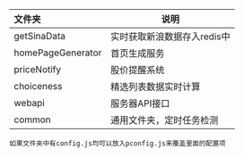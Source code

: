 |文件夹|说明
|:---|---
|getSinaData|实时获取新浪数据存入redis中
|homePageGenerator|首页生成服务
|priceNotify|股价提醒系统
|choiceness|精选列表数据实时计算
|webapi|服务器API接口
|common|通用文件夹，定时任务检测
    如果文件夹中有config.js均可以放入pconfig.js来覆盖里面的配置项